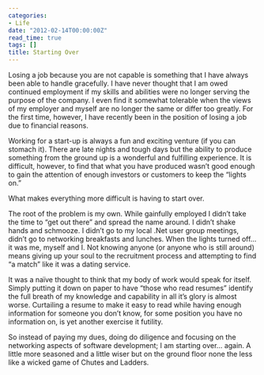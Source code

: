 ```yaml
---
categories:
- Life
date: "2012-02-14T00:00:00Z"
read_time: true
tags: []
title: Starting Over
---
```


Losing a job because you are not capable is something that I have always been able to handle gracefully. 
I have never thought that I am owed continued employment if my skills and abilities were no longer serving the purpose of the company. 
I even find it somewhat tolerable when the views of my employer and myself are no longer the same or differ too greatly. 
For the first time, however, I have recently been in the position of losing a job due to financial reasons.

Working for a start-up is always a fun and exciting venture (if you can stomach it). 
There are late nights and tough days but the ability to produce something from the ground up is a wonderful and fulfilling experience. 
It is difficult, however, to find that what you have produced wasn’t good enough to gain the attention of enough investors or customers to keep the “lights on.”

What makes everything more difficult is having to start over.

The root of the problem is my own. While gainfully employed I didn’t take the time to “get out there” and spread the name around. 
I didn’t shake hands and schmooze. I didn’t go to my local .Net user group meetings, didn’t go to networking breakfasts and lunches. 
When the lights turned off… it was me, myself and I. Not knowing anyone (or anyone who is still around) means giving up your soul to the 
recruitment process and attempting to find “a match” like it was a dating service.

It was a naïve thought to think that my body of work would speak for itself. Simply putting it down on paper to have “those who read resumes” 
identify the full breath of my knowledge and capability in all it’s glory is almost worse. 
Curtailing a resume to make it easy to read while having enough information for someone you don’t know, for some position you have no information on, 
is yet another exercise it futility.

So instead of paying my dues, doing do diligence and focusing on the networking aspects of software development; I am starting over… again. 
A little more seasoned and a little wiser but on the ground floor none the less like a wicked game of Chutes and Ladders.
